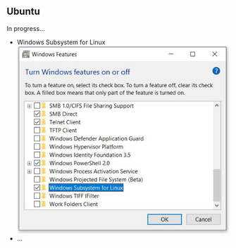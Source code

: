 <h2>Ubuntu</h2>
In progress...
<ul>
  <li>Windows Subsystem for Linux</li>
  <img src="images/linux_for_windows.JPG">
  <li>...</li>
</ul>
